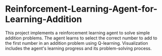 # Reinforcement-Learning-Agent-for-Learning-Addition
This project implements a reinforcement learning agent to solve simple addition problems. The agent learns to select the correct number to add to the first number in an addition problem using Q-learning. Visualization includes the agent's learning progress and its problem-solving process.
